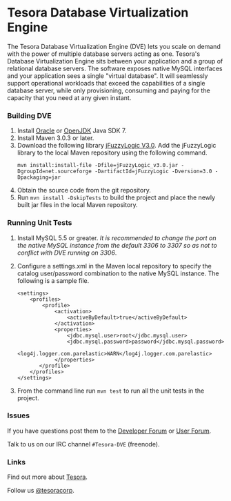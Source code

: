 # Tesora Database Virtualization Engine

The Tesora Database Virtualization Engine (DVE) lets you scale on demand with 
the power of multiple database servers acting as one.  Tesora's Database Virtualization Engine 
sits between your application and a group of relational database servers. The software exposes 
native MySQL interfaces and your application sees a single "virtual database".  It will seamlessly 
support operational workloads that exceed the capabilities of a single database server, 
while only provisioning, consuming and paying for the capacity that you need at any given instant.

### Building DVE
1. Install [Oracle](http://www.oracle.com/technetwork/java/javase/downloads/index.html) or [OpenJDK](http://openjdk.java.net/install/index.html) Java SDK 7.
2. Install Maven 3.0.3 or later.
3. Download the following library [jFuzzyLogic V3.0](http://sourceforge.net/projects/jfuzzylogic/files/jfuzzylogic/jFuzzyLogic_v3.0.jar/download).  Add the jFuzzyLogic library to the local Maven repository using the following command.
	```
 	mvn install:install-file -Dfile=jFuzzyLogic_v3.0.jar -DgroupId=net.sourceforge -DartifactId=jFuzzyLogic -Dversion=3.0 -Dpackaging=jar
 	```
4. Obtain the source code from the git repository.
5. Run `mvn install -DskipTests` to build the project and place the newly built jar files in the local Maven repository.

### Running Unit Tests
1. Install MySQL 5.5 or greater. *It is recommended to change the port on the native MySQL instance from the default 3306 to 3307 so as not to conflict with DVE running on 3306*.
2. Configure a settings.xml in the Maven local repository to specify the catalog user/password combination to the native MySQL instance.  The following is a sample file.
		
	```
	<settings>
	    <profiles>
	        <profile>
	            <activation>
	                <activeByDefault>true</activeByDefault>
	            </activation>
	            <properties>
	                <jdbc.mysql.user>root</jdbc.mysql.user>
	                <jdbc.mysql.password>password</jdbc.mysql.password>
	                <log4j.logger.com.parelastic>WARN</log4j.logger.com.parelastic>
	            </properties>
	       </profile>
	    </profiles>
	</settings>
	```
		
3. From the command line run `mvn test` to run all the unit tests in the project.

### Issues
If you have questions post them to the [Developer Forum](https://groups.google.com/forum/#!forum/tesora-dve-dev) or [User Forum](https://groups.google.com/forum/#!forum/tesora-dve-user). 

Talk to us on our IRC channel `#Tesora-DVE` (freenode).

### Links
Find out more about [Tesora](www.tesora.com).

Follow us [@tesoracorp](https://twitter.com/tesoracorp).



